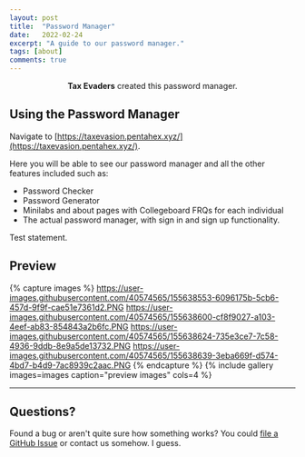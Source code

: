 ```yaml
---
layout: post
title:  "Password Manager"
date:   2022-02-24
excerpt: "A guide to our password manager."
tags: [about]
comments: true
---
```


<center><b>Tax Evaders</b> created this password manager.</center>


## Using the Password Manager
Navigate to [https://taxevasion.pentahex.xyz/](https://taxevasion.pentahex.xyz/).

Here you will be able to see our password manager and all the other features included such as:
* Password Checker
* Password Generator
* Minilabs and about pages with Collegeboard FRQs for each individual
* The actual password manager, with sign in and sign up functionality.

Test statement.

## Preview

{% capture images %}
    https://user-images.githubusercontent.com/40574565/155638553-6096175b-5cb6-457d-9f9f-cae51e7361d2.PNG
    https://user-images.githubusercontent.com/40574565/155638600-cf8f9027-a103-4eef-ab83-854843a2b6fc.PNG
    https://user-images.githubusercontent.com/40574565/155638624-735e3ce7-7c58-4936-9ddb-8e9a5de13732.PNG
    https://user-images.githubusercontent.com/40574565/155638639-3eba669f-d574-4bd7-b4d9-7ac8939c2aac.PNG
{% endcapture %}
{% include gallery images=images caption="preview images" cols=4 %}

---

## Questions?

Found a bug or aren't quite sure how something works? You could [file a GitHub Issue](https://github.com/wrachel/TaxEvaders/issues/new) or contact us somehow. I guess. 
